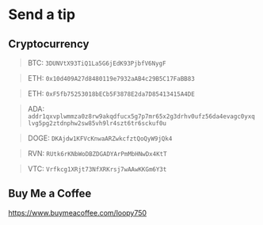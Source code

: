 # Send a tip

## Cryptocurrency

> BTC: `3DUNVtX93TiQ1La5G6jEdK93PjbfV6NygF`

> ETH: `0x10d409A27d8480119e7932aAB4c29B5C17FaBB83`

> ETH: `0xF5fb75253018bECb5F3878E2da7D85413415A4DE`

> ADA: `addr1qxvplwmmza0z8rw9akqdfucx5g7p7mr65x2g3drhv0ufz56da4evagc0yxqlvg5pg2ztdnphw2sw85vh9lr4szt6tr6sckuf0u`

> DOGE: `DKAjdw1KFVcKnwaARZwkcfztQoQyW9jQk4`

> RVN: `RUtk6rKNbWoDBZDGADYArPmMbHNwDx4KtT`

> VTC: `Vrfkcg1XRjt73NfXRKrsj7wAAwKKGm6Y3t`


## Buy Me a Coffee

https://www.buymeacoffee.com/loopy750

